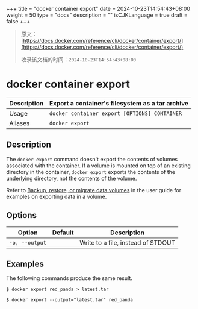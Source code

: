 +++
title = "docker container export"
date = 2024-10-23T14:54:43+08:00
weight = 50
type = "docs"
description = ""
isCJKLanguage = true
draft = false
+++

> 原文：[https://docs.docker.com/reference/cli/docker/container/export/](https://docs.docker.com/reference/cli/docker/container/export/)
>
> 收录该文档的时间：`2024-10-23T14:54:43+08:00`

# docker container export

| Description | Export a container's filesystem as a tar archive |
| :---------- | ------------------------------------------------ |
| Usage       | `docker container export [OPTIONS] CONTAINER`    |
| Aliases     | `docker export`                                  |

## Description

The `docker export` command doesn't export the contents of volumes associated with the container. If a volume is mounted on top of an existing directory in the container, `docker export` exports the contents of the underlying directory, not the contents of the volume.

Refer to [Backup, restore, or migrate data volumes](https://docs.docker.com/engine/storage/volumes/#back-up-restore-or-migrate-data-volumes) in the user guide for examples on exporting data in a volume.

## Options

| Option         | Default | Description                        |
| -------------- | ------- | ---------------------------------- |
| `-o, --output` |         | Write to a file, instead of STDOUT |

## Examples

The following commands produce the same result.



```console
$ docker export red_panda > latest.tar
```



```console
$ docker export --output="latest.tar" red_panda
```
